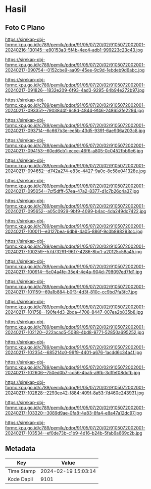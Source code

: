 # Hasil

## Foto C Plano

https://sirekap-obj-formc.kpu.go.id/c789/pemilu/pdpr/91/05/07/20/02/9105072002001-20240216-130145--e90153a3-5f4b-4ec4-adb1-999223c23c43.jpg

https://sirekap-obj-formc.kpu.go.id/c789/pemilu/pdpr/91/05/07/20/02/9105072002001-20240217-090754--0152cbe9-aa09-45ee-9c9d-1ebdeb9d6abc.jpg

https://sirekap-obj-formc.kpu.go.id/c789/pemilu/pdpr/91/05/07/20/02/9105072002001-20240217-091826--1832e209-6f93-4ad3-9295-64b94e272b97.jpg

https://sirekap-obj-formc.kpu.go.id/c789/pemilu/pdpr/91/05/07/20/02/9105072002001-20240217-093351--79038d4f-6c8d-4844-9f46-248653fe2294.jpg

https://sirekap-obj-formc.kpu.go.id/c789/pemilu/pdpr/91/05/07/20/02/9105072002001-20240217-093714--6c667b3e-ee5b-43d5-9391-6ae936a203c8.jpg

https://sirekap-obj-formc.kpu.go.id/c789/pemilu/pdpr/91/05/07/20/02/9105072002001-20240217-094153--60ed6cb1-ecce-46f6-a805-0c0452fbb9e6.jpg

https://sirekap-obj-formc.kpu.go.id/c789/pemilu/pdpr/91/05/07/20/02/9105072002001-20240217-094652--d742a274-e83c-4427-9a0c-8c58e041328e.jpg

https://sirekap-obj-formc.kpu.go.id/c789/pemilu/pdpr/91/05/07/20/02/9105072002001-20240217-095054--7cf5dfff-57ea-47a2-8377-d1c7b26c4a37.jpg

https://sirekap-obj-formc.kpu.go.id/c789/pemilu/pdpr/91/05/07/20/02/9105072002001-20240217-095652--a05c0929-9bf9-4099-b4ac-4da249dc7422.jpg

https://sirekap-obj-formc.kpu.go.id/c789/pemilu/pdpr/91/05/07/20/02/9105072002001-20240217-100011--e3127bea-6db9-4a05-886f-9c0b898293cc.jpg

https://sirekap-obj-formc.kpu.go.id/c789/pemilu/pdpr/91/05/07/20/02/9105072002001-20240217-100259--57d73291-96f7-4286-8bc1-a20125c58a45.jpg

https://sirekap-obj-formc.kpu.go.id/c789/pemilu/pdpr/91/05/07/20/02/9105072002001-20240217-100914--5c04a4fe-35e4-4e4a-904d-798097ed7fd1.jpg

https://sirekap-obj-formc.kpu.go.id/c789/pemilu/pdpr/91/05/07/20/02/9105072002001-20240217-101159--69a1b884-b0f3-4d3f-810c-cc9bd7fa3fc7.jpg

https://sirekap-obj-formc.kpu.go.id/c789/pemilu/pdpr/91/05/07/20/02/9105072002001-20240217-101758--190fe4d3-2bda-4708-8447-007ea2b835b8.jpg

https://sirekap-obj-formc.kpu.go.id/c789/pemilu/pdpr/91/05/07/20/02/9105072002001-20240217-102120--222acad5-5088-4bd8-9771-52850a695252.jpg

https://sirekap-obj-formc.kpu.go.id/c789/pemilu/pdpr/91/05/07/20/02/9105072002001-20240217-102354--685214c0-99f9-4401-a676-1acdd6c34a4f.jpg

https://sirekap-obj-formc.kpu.go.id/c789/pemilu/pdpr/91/05/07/20/02/9105072002001-20240217-102606--750ed0b7-cc56-4ba5-a9fb-3dffef08dcfb.jpg

https://sirekap-obj-formc.kpu.go.id/c789/pemilu/pdpr/91/05/07/20/02/9105072002001-20240217-102828--2293ee42-f884-409f-8a53-7d460c243931.jpg

https://sirekap-obj-formc.kpu.go.id/c789/pemilu/pdpr/91/05/07/20/02/9105072002001-20240217-103320--3089d9ae-0fa8-4a83-8fa4-e8a47a12dc97.jpg

https://sirekap-obj-formc.kpu.go.id/c789/pemilu/pdpr/91/05/07/20/02/9105072002001-20240217-103534--ef0de73b-c1b9-4d16-b24b-5fab6a669c2b.jpg


## Metadata

| Key        | Value               |
| ---------- | ------------------- |
| Time Stamp | 2024-02-19 15:03:14 |
| Kode Dapil | 9101                |



